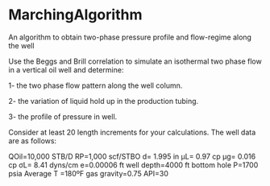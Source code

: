 # MarchingAlgorithm
An algorithm to obtain two-phase pressure profile and flow-regime along the well

Use the Beggs and Brill correlation to simulate an isothermal two phase flow in a
vertical oil well and determine:

1- the two phase flow pattern along the well column.

2- the variation of liquid hold up in the production tubing.

3- the profile of pressure in well.

Consider at least 20 length increments for your calculations. The well data are as follows:

QOil=10,000 STB/D RP=1,000 scf/STBO d= 1.995 in μL= 0.97 cp μg= 0.016 cp
σL= 8.41 dyns/cm e=0.00006 ft well depth=4000 ft bottom hole P=1700 psia
Average T =180ºF gas gravity=0.75 API=30
